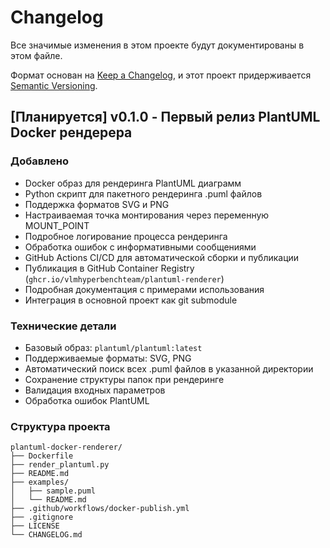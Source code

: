 # Changelog

Все значимые изменения в этом проекте будут документированы в этом файле.

Формат основан на [Keep a Changelog](https://keepachangelog.com/ru/1.0.0/),
и этот проект придерживается [Semantic Versioning](https://semver.org/lang/ru/).

## [Планируется] v0.1.0 - Первый релиз PlantUML Docker рендерера

### Добавлено
- Docker образ для рендеринга PlantUML диаграмм
- Python скрипт для пакетного рендеринга .puml файлов
- Поддержка форматов SVG и PNG
- Настраиваемая точка монтирования через переменную MOUNT_POINT
- Подробное логирование процесса рендеринга
- Обработка ошибок с информативными сообщениями
- GitHub Actions CI/CD для автоматической сборки и публикации
- Публикация в GitHub Container Registry (`ghcr.io/vlmhyperbenchteam/plantuml-renderer`)
- Подробная документация с примерами использования
- Интеграция в основной проект как git submodule

### Технические детали
- Базовый образ: `plantuml/plantuml:latest`
- Поддерживаемые форматы: SVG, PNG
- Автоматический поиск всех .puml файлов в указанной директории
- Сохранение структуры папок при рендеринге
- Валидация входных параметров
- Обработка ошибок PlantUML

### Структура проекта
```
plantuml-docker-renderer/
├── Dockerfile
├── render_plantuml.py
├── README.md
├── examples/
│   ├── sample.puml
│   └── README.md
├── .github/workflows/docker-publish.yml
├── .gitignore
├── LICENSE
└── CHANGELOG.md
``` 